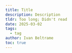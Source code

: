 ```yaml
---
title: Title
description: Description
tldr: Too long; Didn't read
date: 2025-03-02
tags:
  - tag
author: Ivan Beltrame
toc: true
---
```

# 